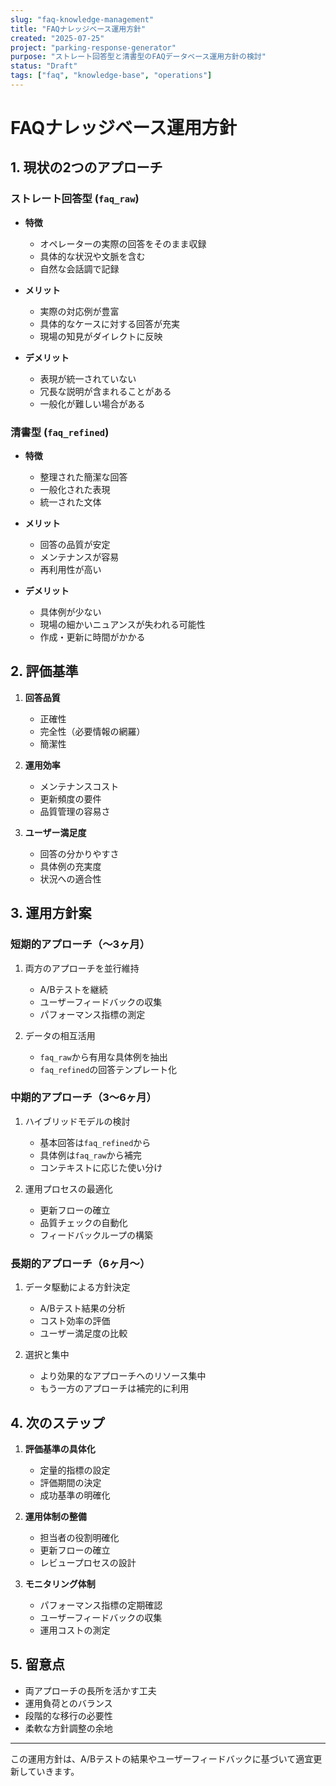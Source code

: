 ```yaml
---
slug: "faq-knowledge-management"
title: "FAQナレッジベース運用方針"
created: "2025-07-25"
project: "parking-response-generator"
purpose: "ストレート回答型と清書型のFAQデータベース運用方針の検討"
status: "Draft"
tags: ["faq", "knowledge-base", "operations"]
---
```


# FAQナレッジベース運用方針

## 1. 現状の2つのアプローチ

### ストレート回答型 (`faq_raw`)
- **特徴**
  - オペレーターの実際の回答をそのまま収録
  - 具体的な状況や文脈を含む
  - 自然な会話調で記録

- **メリット**
  - 実際の対応例が豊富
  - 具体的なケースに対する回答が充実
  - 現場の知見がダイレクトに反映

- **デメリット**
  - 表現が統一されていない
  - 冗長な説明が含まれることがある
  - 一般化が難しい場合がある

### 清書型 (`faq_refined`)
- **特徴**
  - 整理された簡潔な回答
  - 一般化された表現
  - 統一された文体

- **メリット**
  - 回答の品質が安定
  - メンテナンスが容易
  - 再利用性が高い

- **デメリット**
  - 具体例が少ない
  - 現場の細かいニュアンスが失われる可能性
  - 作成・更新に時間がかかる

## 2. 評価基準

1. **回答品質**
   - 正確性
   - 完全性（必要情報の網羅）
   - 簡潔性

2. **運用効率**
   - メンテナンスコスト
   - 更新頻度の要件
   - 品質管理の容易さ

3. **ユーザー満足度**
   - 回答の分かりやすさ
   - 具体例の充実度
   - 状況への適合性

## 3. 運用方針案

### 短期的アプローチ（〜3ヶ月）
1. 両方のアプローチを並行維持
   - A/Bテストを継続
   - ユーザーフィードバックの収集
   - パフォーマンス指標の測定

2. データの相互活用
   - `faq_raw`から有用な具体例を抽出
   - `faq_refined`の回答テンプレート化

### 中期的アプローチ（3〜6ヶ月）
1. ハイブリッドモデルの検討
   - 基本回答は`faq_refined`から
   - 具体例は`faq_raw`から補完
   - コンテキストに応じた使い分け

2. 運用プロセスの最適化
   - 更新フローの確立
   - 品質チェックの自動化
   - フィードバックループの構築

### 長期的アプローチ（6ヶ月〜）
1. データ駆動による方針決定
   - A/Bテスト結果の分析
   - コスト効率の評価
   - ユーザー満足度の比較

2. 選択と集中
   - より効果的なアプローチへのリソース集中
   - もう一方のアプローチは補完的に利用

## 4. 次のステップ

1. **評価基準の具体化**
   - 定量的指標の設定
   - 評価期間の決定
   - 成功基準の明確化

2. **運用体制の整備**
   - 担当者の役割明確化
   - 更新フローの確立
   - レビュープロセスの設計

3. **モニタリング体制**
   - パフォーマンス指標の定期確認
   - ユーザーフィードバックの収集
   - 運用コストの測定

## 5. 留意点

- 両アプローチの長所を活かす工夫
- 運用負荷とのバランス
- 段階的な移行の必要性
- 柔軟な方針調整の余地

---

この運用方針は、A/Bテストの結果やユーザーフィードバックに基づいて適宜更新していきます。 